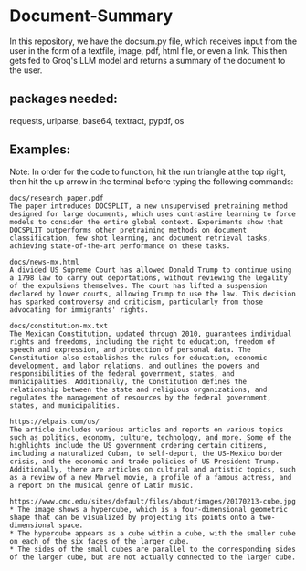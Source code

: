 # Document-Summary

In this repository, we have the docsum.py file, which
receives input from the user in the form of a textfile, 
image, pdf, html file, or even a link. This then gets fed to 
Groq's LLM model and returns a summary of the 
document to the user.

## packages needed: 
requests, urlparse, base64, textract, pypdf, os

## Examples:

Note: In order for the code to function, hit the run triangle at the top right, then hit the up arrow in the terminal before typing the following 
commands:

```
docs/research_paper.pdf
The paper introduces DOCSPLIT, a new unsupervised pretraining method designed for large documents, which uses contrastive learning to force models to consider the entire global context. Experiments show that DOCSPLIT outperforms other pretraining methods on document classification, few shot learning, and document retrieval tasks, achieving state-of-the-art performance on these tasks.
```
```
docs/news-mx.html
A divided US Supreme Court has allowed Donald Trump to continue using a 1798 law to carry out deportations, without reviewing the legality of the expulsions themselves. The court has lifted a suspension declared by lower courts, allowing Trump to use the law. This decision has sparked controversy and criticism, particularly from those advocating for immigrants' rights.
```
```
docs/constitution-mx.txt
The Mexican Constitution, updated through 2010, guarantees individual rights and freedoms, including the right to education, freedom of speech and expression, and protection of personal data. The Constitution also establishes the rules for education, economic development, and labor relations, and outlines the powers and responsibilities of the federal government, states, and municipalities. Additionally, the Constitution defines the relationship between the state and religious organizations, and regulates the management of resources by the federal government, states, and municipalities.
```
```
https://elpais.com/us/
The article includes various articles and reports on various topics such as politics, economy, culture, technology, and more. Some of the highlights include the US government ordering certain citizens, including a naturalized Cuban, to self-deport, the US-Mexico border crisis, and the economic and trade policies of US President Trump. Additionally, there are articles on cultural and artistic topics, such as a review of a new Marvel movie, a profile of a famous actress, and a report on the musical genre of Latin music.
```
```
https://www.cmc.edu/sites/default/files/about/images/20170213-cube.jpg
* The image shows a hypercube, which is a four-dimensional geometric shape that can be visualized by projecting its points onto a two-dimensional space.
* The hypercube appears as a cube within a cube, with the smaller cube on each of the six faces of the larger cube.
* The sides of the small cubes are parallel to the corresponding sides of the larger cube, but are not actually connected to the larger cube.
```
